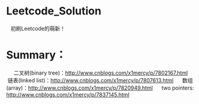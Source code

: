 # Leetcode_Solution
    初刷Leetcode的萌新！
# Summary：
      二叉树(binary tree)：http://www.cnblogs.com/x1mercy/p/7802167.html
      链表(linked list)：http://www.cnblogs.com/x1mercy/p/7807613.html
      数组(array)：http://www.cnblogs.com/x1mercy/p/7820949.html
      two pointers: http://www.cnblogs.com/x1mercy/p/7837145.html
